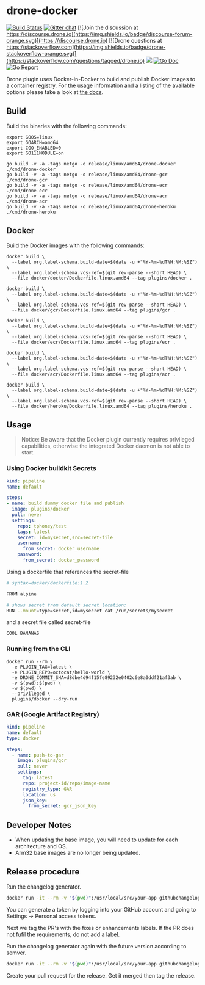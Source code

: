# drone-docker

[![Build Status](http://cloud.drone.io/api/badges/drone-plugins/drone-docker/status.svg)](http://cloud.drone.io/drone-plugins/drone-docker)
[![Gitter chat](https://badges.gitter.im/drone/drone.png)](https://gitter.im/drone/drone)
[![Join the discussion at https://discourse.drone.io](https://img.shields.io/badge/discourse-forum-orange.svg)](https://discourse.drone.io)
[![Drone questions at https://stackoverflow.com](https://img.shields.io/badge/drone-stackoverflow-orange.svg)](https://stackoverflow.com/questions/tagged/drone.io)
[![](https://images.microbadger.com/badges/image/plugins/docker.svg)](https://microbadger.com/images/plugins/docker "Get your own image badge on microbadger.com")
[![Go Doc](https://godoc.org/github.com/drone-plugins/drone-docker?status.svg)](http://godoc.org/github.com/drone-plugins/drone-docker)
[![Go Report](https://goreportcard.com/badge/github.com/drone-plugins/drone-docker)](https://goreportcard.com/report/github.com/drone-plugins/drone-docker)

Drone plugin uses Docker-in-Docker to build and publish Docker images to a container registry. For the usage information and a listing of the available options please take a look at [the docs](http://plugins.drone.io/drone-plugins/drone-docker/).

## Build

Build the binaries with the following commands:

```console
export GOOS=linux
export GOARCH=amd64
export CGO_ENABLED=0
export GO111MODULE=on

go build -v -a -tags netgo -o release/linux/amd64/drone-docker ./cmd/drone-docker
go build -v -a -tags netgo -o release/linux/amd64/drone-gcr ./cmd/drone-gcr
go build -v -a -tags netgo -o release/linux/amd64/drone-ecr ./cmd/drone-ecr
go build -v -a -tags netgo -o release/linux/amd64/drone-acr ./cmd/drone-acr
go build -v -a -tags netgo -o release/linux/amd64/drone-heroku ./cmd/drone-heroku
```

## Docker

Build the Docker images with the following commands:

```console
docker build \
  --label org.label-schema.build-date=$(date -u +"%Y-%m-%dT%H:%M:%SZ") \
  --label org.label-schema.vcs-ref=$(git rev-parse --short HEAD) \
  --file docker/docker/Dockerfile.linux.amd64 --tag plugins/docker .

docker build \
  --label org.label-schema.build-date=$(date -u +"%Y-%m-%dT%H:%M:%SZ") \
  --label org.label-schema.vcs-ref=$(git rev-parse --short HEAD) \
  --file docker/gcr/Dockerfile.linux.amd64 --tag plugins/gcr .

docker build \
  --label org.label-schema.build-date=$(date -u +"%Y-%m-%dT%H:%M:%SZ") \
  --label org.label-schema.vcs-ref=$(git rev-parse --short HEAD) \
  --file docker/ecr/Dockerfile.linux.amd64 --tag plugins/ecr .

docker build \
  --label org.label-schema.build-date=$(date -u +"%Y-%m-%dT%H:%M:%SZ") \
  --label org.label-schema.vcs-ref=$(git rev-parse --short HEAD) \
  --file docker/acr/Dockerfile.linux.amd64 --tag plugins/acr .

docker build \
  --label org.label-schema.build-date=$(date -u +"%Y-%m-%dT%H:%M:%SZ") \
  --label org.label-schema.vcs-ref=$(git rev-parse --short HEAD) \
  --file docker/heroku/Dockerfile.linux.amd64 --tag plugins/heroku .
```

## Usage

> Notice: Be aware that the Docker plugin currently requires privileged capabilities, otherwise the integrated Docker daemon is not able to start.

### Using Docker buildkit Secrets

```yaml
kind: pipeline
name: default

steps:
- name: build dummy docker file and publish
  image: plugins/docker
  pull: never
  settings:
    repo: tphoney/test
    tags: latest
    secret: id=mysecret,src=secret-file
    username:
      from_secret: docker_username
    password:
      from_secret: docker_password
```

Using a dockerfile that references the secret-file 

```bash
# syntax=docker/dockerfile:1.2

FROM alpine

# shows secret from default secret location:
RUN --mount=type=secret,id=mysecret cat /run/secrets/mysecret
```

and a secret file called secret-file

```
COOL BANANAS
```


### Running from the CLI

```console
docker run --rm \
  -e PLUGIN_TAG=latest \
  -e PLUGIN_REPO=octocat/hello-world \
  -e DRONE_COMMIT_SHA=d8dbe4d94f15fe89232e0402c6e8a0ddf21af3ab \
  -v $(pwd):$(pwd) \
  -w $(pwd) \
  --privileged \
  plugins/docker --dry-run
```

### GAR (Google Artifact Registry)

```yaml
kind: pipeline
name: default
type: docker

steps:
  - name: push-to-gar
    image: plugins/gcr
    pull: never
    settings:
      tag: latest
      repo: project-id/repo/image-name
      registry_type: GAR
      location: us
      json_key:
        from_secret: gcr_json_key
```

## Developer Notes

- When updating the base image, you will need to update for each architecture and OS.
- Arm32 base images are no longer being updated.

## Release procedure

Run the changelog generator.

```BASH
docker run -it --rm -v "$(pwd)":/usr/local/src/your-app githubchangeloggenerator/github-changelog-generator -u drone-plugins -p drone-docker -t <secret github token>
```

You can generate a token by logging into your GitHub account and going to Settings -> Personal access tokens.

Next we tag the PR's with the fixes or enhancements labels. If the PR does not fufil the requirements, do not add a label.

Run the changelog generator again with the future version according to semver.

```BASH
docker run -it --rm -v "$(pwd)":/usr/local/src/your-app githubchangeloggenerator/github-changelog-generator -u drone-plugins -p drone-docker -t <secret token> --future-release v1.0.0
```

Create your pull request for the release. Get it merged then tag the release.


